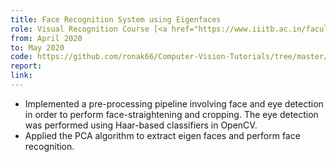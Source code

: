 ```yaml
---
title: Face Recognition System using Eigenfaces
role: Visual Recognition Course [<a href="https://www.iiitb.ac.in/faculty/dinesh-babu-jayagopi">Prof. J Dinesh</a>]
from: April 2020
to: May 2020
code: https://github.com/ronak66/Computer-Vision-Tutorials/tree/master/3.%20CIFAR10_VLAD%20and%20FaceRecognition
report:
link:
---
```

<ul>
<li>Implemented a pre-processing pipeline involving face and eye detection in order to perform face-straightening
and cropping. The eye detection was performed using Haar-based classifiers in OpenCV.</li>
<li>Applied the PCA algorithm to extract eigen faces and perform face recognition.</li>
</ul>